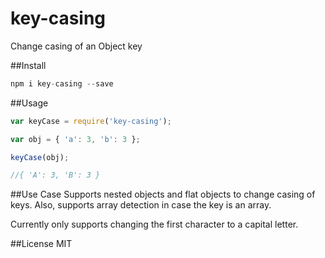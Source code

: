 # key-casing
Change casing of an Object key

##Install
```js
npm i key-casing --save
```

##Usage
```js
var keyCase = require('key-casing');

var obj = { 'a': 3, 'b': 3 };

keyCase(obj);

//{ 'A': 3, 'B': 3 }
```

##Use Case
Supports nested objects and flat objects to change casing of keys. Also,
supports array detection in case the key is an array.

Currently only supports changing the first character to a capital letter.

##License
MIT
